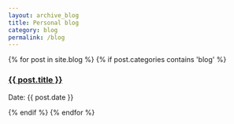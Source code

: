 ```yaml
---
layout: archive_blog
title: Personal blog
category: blog
permalink: /blog
---
```


{% for post in site.blog %}
  {% if post.categories contains 'blog' %}
    <div class="post">
        <h3 class="title"><a href="{{ post.url }}">{{ post.title }}</a></h3>
        <p class="meta">Date: {{ post.date }}</p>
    </div>
  {% endif %}
{% endfor %}